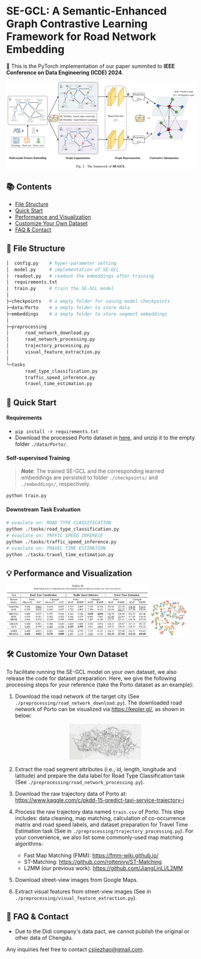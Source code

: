 # SE-GCL: A Semantic-Enhanced Graph Contrastive Learning Framework for Road Network Embedding

:triangular_flag_on_post: This is the PyTorch implementation of our paper summited to **IEEE Conference on Data Engineering (ICDE) 2024**.

<img style="zoom:55%;"     src="./figs/se-gcl.png">

## 📚 Contents

- [File Structure](#-file-structure)
- [Quick Start](#-quick-start)
- [Performance and Visualization](#-performance-and-visualization)
- [Customize Your Own Dataset](#%EF%B8%8F-customize-your-own-dataset)
- [FAQ & Contact](#-faq--contact)



## 📁 File Structure

```python
│  config.py	# hyper-parameter setting
│  model.py		# implementation of SE-GCL
│  readout.py	# readout the embeddings after training
│  requirements.txt
│  train.py		# train the SE-GCL model 
│
├─checkpoints 	# a empty folder for saving model checkpoints
├─data/Porto	# a empty folder to store data
├─embeddings	# a empty folder to store segment embeddings
│
├─preprocessing
│      road_network_download.py
│      road_network_processing.py
│      trajectory_processing.py
│      visual_feature_extraction.py
│
└─tasks
       road_type_classification.py
       traffic_speed_inference.py
       travel_time_estimation.py
```



## 📜 Quick Start

#### Requirements

- `pip install -r requirements.txt`
- Download the processed Porto dataset in [here](https://drive.google.com/file/d/14yTivaV41gst0_k4ufHBHSV205tcRNqb/view?usp=drive_link), and unzip it to the empty folder `./data/Porto/`.

#### Self-supervised Training

> ***Note***: The trained SE-GCL and the corresponding learned embeddings are persisted to folder `./checkpoints/` and `./embeddings/`,  respectively.

```python
python train.py
```

#### Downstream Task Evaluation

```python
# evaulate on: ROAD TYPE CLASSIFICATION
python ./tasks/road_type_classification.py
# evaulate on: TRFFIC SPEED INFERECE
python ./tasks/traffic_speed_inference.py
# evaulate on: TRAVEL TIME ESTIMATION
python ./tasks/travel_time_estimation.py
```



## 💡 Performance and Visualization

<p float="left">
  <img src="./figs/results.png" width="75%" />
  <img src="./figs/vis.png" width="20%" /> 
</p>



## 🛠️ Customize Your Own Dataset

To facilitate running the SE-GCL model on your own dataset, we also release the code for dataset preparation. Here, we give the following processing steps for your reference (take the Porto dataset as an example):

1. Download the road network of  the target city (See `./preprocessing/road_network_download.py`). The downloaded road network of Porto can be visualized via <https://kepler.gl/>, as shown in below:
   <div align=center>
   <img src="./figs/porto_map.png" alt="Road network of Porto" width="40%" />
   </div>

2. Extract the road segment attributes (i.e., id, length, longitude and latitude) and  prepare the data label for Road Type Classification task (See `./preprocessing/road_network_processing.py`). 

3. Download the raw trajectory data of Porto at: <https://www.kaggle.com/c/pkdd-15-predict-taxi-service-trajectory-i>

4. Process the raw trajectory data named `train.csv` of Porto. This step includes: data cleaning, map matching, calculation of co-occurrence matrix and road speed labels, and dataset preparation for Travel Time Estimation task (See in `./preprocessing/trajectory_processing.py`). For your convenience, we also list some commonly-used map matching algorithms:

   - Fast Map Matching (FMM): <https://fmm-wiki.github.io/>
   - ST-Matching: <https://github.com/rottenivy/ST-Matching>
   - L2MM (our previous work): <https://github.com/JiangLinLi/L2MM>

5. Download street-view images from Google Maps.

6. Extract visual features from street-view images (See in `./preprocessing/visual_feature_extraction.py`). 



## 📌 FAQ & Contact

- Due to  the Didi company's data pact, we cannot publish the original or other data of Chengdu.

Any inquiries feel free to contact <csjiezhao@gmail.com>.

